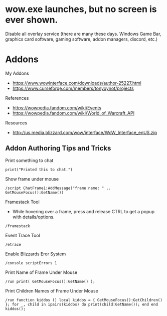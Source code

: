 # wow.exe launches, but no screen is ever shown.
Disable all overlay service (there are many these days. Windows Game Bar, graphics card software, gaming software, addon managers, discord, etc.)

# Addons

My Addons
- https://www.wowinterface.com/downloads/author-25227.html
- https://www.curseforge.com/members/tonyoynot/projects


References
- https://wowpedia.fandom.com/wiki/Events
- https://wowpedia.fandom.com/wiki/World_of_Warcraft_API

Resources
- http://us.media.blizzard.com/wow/interface/WoW_Interface_enUS.zip

## Addon Authoring Tips and Tricks
Print something to chat
```
print("Printed this to chat.")
```

Show frame under mouse
```
/script ChatFrame1:AddMessage("frame name: " .. GetMouseFocus():GetName())
```

Framestack Tool
- While hovering over a frame, press and release CTRL to get a popup with details/options.
```
/framestack
```

Event Trace Tool
```
/etrace
```

Enable Blizzards Eror System
```
/console scriptErrors 1
```

Print Name of Frame Under Mouse
```
/run print( GetMouseFocus():GetName() );
```

Print Children Names of Frame Under Mouse
```
/run function kiddos () local kiddos = { GetMouseFocus():GetChildren() }; for _, child in ipairs(kiddos) do print(child:GetName()); end end kiddos();
```
